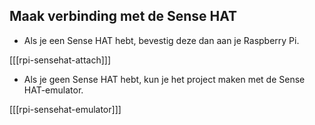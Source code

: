 ## Maak verbinding met de Sense HAT

+ Als je een Sense HAT hebt, bevestig deze dan aan je Raspberry Pi.

[[[rpi-sensehat-attach]]]

+ Als je geen Sense HAT hebt, kun je het project maken met de Sense HAT-emulator.

[[[rpi-sensehat-emulator]]]
